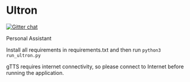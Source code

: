 # Ultron

[![Gitter chat](https://badges.gitter.im/gitterHQ/gitter.svg)](https://gitter.im/ultron_/Lobby?utm_source=share-link&utm_medium=link&utm_campaign=share-link)

Personal Assistant

Install all requirements in requirements.txt and then run `python3 run_ultron.py`

gTTS requires internet connectivity, so please connect to Internet before running the application.
